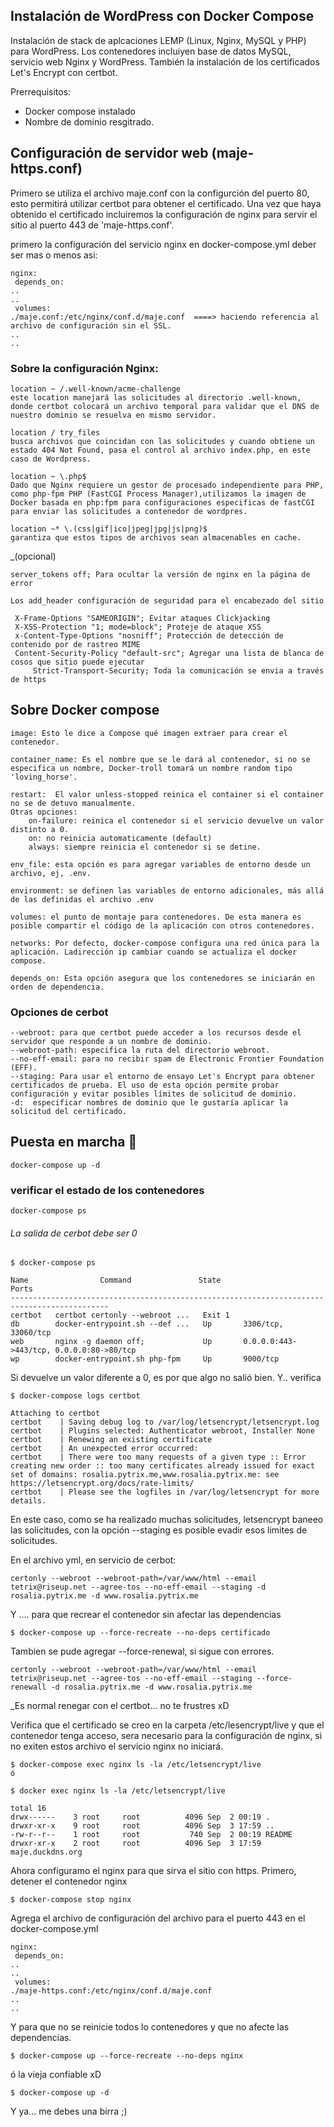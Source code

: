 ## Instalación de WordPress con Docker Compose 

Instalación de stack de aplcaciones LEMP (Linux, Nginx, MySQL y PHP) para WordPress. Los contenedores incluiyen base de datos MySQL, servicio web Nginx y WordPress. También la instalación de los certificados Let's Encrypt con certbot.

Prerrequisitos:

- Docker compose instalado
- Nombre de dominio resgitrado. 

    
## Configuración de servidor web (maje-https.conf)

Primero se utiliza el archivo maje.conf con la configurción del puerto 80, esto permitirá utilizar certbot para obtener el certificado. Una vez que haya obtenido el certificado incluiremos la configuración de nginx para servir el sitio al puerto 443 de 'maje-https.conf'. 

primero la configuración del servicio nginx en docker-compose.yml deber ser mas o menos asi:
```
nginx:
 depends_on:
..
..
 volumes:
./maje.conf:/etc/nginx/conf.d/maje.conf  ====> haciendo referencia al archivo de configuración sin el SSL. 
..
..
```
### Sobre la configuración Nginx:

	location ~ /.well-known/acme-challenge 
	este location manejará las solicitudes al directorio .well-known, donde certbot colocará un archivo temporal para validar que el DNS de nuestro dominio se resuelva en mismo servidor.

	location / try_files
	busca archivos que coincidan con las solicitudes y cuando obtiene un estado 404 Not Found, pasa el control al archivo index.php, en este caso de Wordpress. 

	location ~ \.php$
	Dado que Nginx requiere un gestor de procesado independiente para PHP, como php-fpm PHP (FastCGI Process Manager),utilizamos la imagen de Docker basada en php:fpm para configuraciones especificas de fastCGI para enviar las solicitudes a contenedor de wordpres. 

	location ~* \.(css|gif|ico|jpeg|jpg|js|png)$
	garantiza que estos tipos de archivos sean almacenables en cache.

_(opcional)

	server_tokens off; Para ocultar la versión de nginx en la página de error

	Los add_header configuración de seguridad para el encabezado del sitio 
	
	 X-Frame-Options "SAMEORIGIN"; Evitar ataques Clickjacking
	 X-XSS-Protection "1; mode=block"; Proteje de ataque XSS
	 x-Content-Type-Options "nosniff"; Protección de detección de contenido por de rastreo MIME
	 Content-Security-Policy "default-src"; Agregar una lista de blanca de cosos que sitio puede ejecutar
         Strict-Transport-Security; Toda la comunicación se envia a través de https  

## Sobre Docker compose

	image: Esto le dice a Compose qué imagen extraer para crear el contenedor.
	
	container_name: Es el nombre que se le dará al contenedor, si no se especifica un nombre, Docker-troll tomará un nombre random tipo 'loving_horse'.
	
	restart:  El valor unless-stopped reinica el container si el container no se de detuvo manualmente.
	Otras opciones:
		on-failure: reinica el contenedor si el servicio devuelve un valor distinto a 0.
		on: no reinicia automaticamente (default)
		always: siempre reinicia el contenedor si se detine. 
		
	env_file: esta opción es para agregar variables de entorno desde un archivo, ej, .env.
	
	environment: se definen las variables de entorno adicionales, más allá de las definidas el archivo .env
	
	volumes: el punto de montaje para contenedores. De esta manera es posible compartir el código de la aplicación con otros contenedores.
	
	networks: Por defecto, docker-compose configura una red única para la aplicación. Ladirección ip cambiar cuando se actualiza el docker compose.
	
	depends_on: Esta opción asegura que los contenedores se iniciarán en orden de dependencia.


### Opciones de cerbot

	--webroot: para que certbot puede acceder a los recursos desde el servidor que responde a un nombre de dominio.
	--webroot-path: especifica la ruta del directorio webroot.
	--no-eff-email: para no recibir spam de Electronic Frontier Foundation (EFF). 
	--staging: Para usar el entorno de ensayo Let's Encrypt para obtener certificados de prueba. El uso de esta opción permite probar configuración y evitar posibles límites de solicitud de dominio.
	-d:  especificar nombres de dominio que le gustaría aplicar la solicitud del certificado.  

## Puesta en marcha 🚀
 	docker-compose up -d
 
### verificar el estado de los contenedores
	docker-compose ps

###### La salida de cerbot debe ser 0

	$ docker-compose ps
 	
	Name                Command               State                     Ports                  
	--------------------------------------------------------------------------------------------
	certbot   certbot certonly --webroot ...   Exit 1                                           
	db        docker-entrypoint.sh --def ...   Up       3306/tcp, 33060/tcp                     
	web       nginx -g daemon off;             Up       0.0.0.0:443->443/tcp, 0.0.0.0:80->80/tcp
	wp        docker-entrypoint.sh php-fpm     Up       9000/tcp   


Si devuelve un valor diferente a 0, es por que algo no salió bien. Y.. verifica

	$ docker-compose logs certbot
	
	Attaching to certbot
	certbot    | Saving debug log to /var/log/letsencrypt/letsencrypt.log
	certbot    | Plugins selected: Authenticator webroot, Installer None
	certbot    | Renewing an existing certificate
	certbot    | An unexpected error occurred:
	certbot    | There were too many requests of a given type :: Error creating new order :: too many certificates already issued for exact set of domains: rosalia.pytrix.me,www.rosalia.pytrix.me: see https://letsencrypt.org/docs/rate-limits/
	certbot    | Please see the logfiles in /var/log/letsencrypt for more details.

En este caso, como se ha realizado muchas solicitudes, letsencrypt baneeo las solicitudes, con la opción --staging es posible evadir esos limites de solicitudes.

En el archivo yml, en servicio de cerbot: 
	
	certonly --webroot --webroot-path=/var/www/html --email tetrix@riseup.net --agree-tos --no-eff-email --staging -d rosalia.pytrix.me -d www.rosalia.pytrix.me

Y  .... para que recrear el contenedor sin afectar las dependencias 

	$ docker-compose up --force-recreate --no-deps certificado

Tambien se pude agregar --force-renewal, si sigue con errores. 
	
	certonly --webroot --webroot-path=/var/www/html --email tetrix@riseup.net --agree-tos --no-eff-email --staging --force-renewall -d rosalia.pytrix.me -d www.rosalia.pytrix.me	

_Es normal renegar con el certbot... no te frustres xD 

Verifica que el certificado se creo en la carpeta /etc/lesencrypt/live y que el contenedor tenga acceso, sera necesario para la configuración de nginx, si no exiten estos archivo el servicio nginx no iniciará.
	
	$ docker-compose exec nginx ls -la /etc/letsencrypt/live
	ó
	
	$ docker exec nginx ls -la /etc/letsencrypt/live

	total 16
	drwx------    3 root     root          4096 Sep  2 00:19 .
	drwxr-xr-x    9 root     root          4096 Sep  3 17:59 ..
	-rw-r--r--    1 root     root           740 Sep  2 00:19 README
	drwxr-xr-x    2 root     root          4096 Sep  3 17:59 maje.duckdns.org
	
	
Ahora configuramo el nginx para que sirva el sitio con https. Primero, detener el contenedor nginx
        

	$ docker-compose stop nginx

Agrega el archivo de configuración del archivo para el puerto 443 en el docker-compose.yml 
```
nginx:
 depends_on:
..
..
 volumes:
./maje-https.conf:/etc/nginx/conf.d/maje.conf
..
..
```
Y para que no se reinicie todos lo contenedores y que no afecte las dependencias.
	
	$ docker-compose up --force-recreate --no-deps nginx
 
 ó la vieja confiable xD

	$ docker-compose up -d


Y ya... me debes una birra ;)
